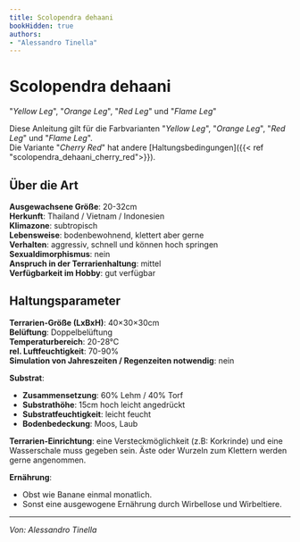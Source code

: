 ```yaml
---
title: Scolopendra dehaani
bookHidden: true
authors:
- "Alessandro Tinella"
---
```


# Scolopendra dehaani   
"_Yellow Leg_", "_Orange Leg_", "_Red Leg_" und "_Flame Leg_"

Diese Anleitung gilt für die Farbvarianten "_Yellow Leg_", "_Orange Leg_", "_Red Leg_" und "_Flame Leg_".  
Die Variante "_Cherry Red_" hat andere [Haltungsbedingungen]({{< ref "scolopendra_dehaani_cherry_red">}}).

## Über die Art

**Ausgewachsene Größe**: 20-32cm  
**Herkunft**: Thailand / Vietnam / Indonesien  
**Klimazone**: subtropisch  
**Lebensweise**: bodenbewohnend, klettert aber gerne  
**Verhalten**: aggressiv, schnell und können hoch springen  
**Sexualdimorphismus**: nein  
**Anspruch in der Terrarienhaltung**: mittel  
**Verfügbarkeit im Hobby**: gut verfügbar

## Haltungsparameter

**Terrarien-Größe (LxBxH)**: 40×30×30cm  
**Belüftung**: Doppelbelüftung  
**Temperaturbereich**: 20-28°C  
**rel. Luftfeuchtigkeit**: 70-90%  
**Simulation von Jahreszeiten / Regenzeiten notwendig**: nein  

**Substrat**:

- **Zusammensetzung**: 60% Lehm / 40% Torf
- **Substrathöhe**: 15cm hoch leicht angedrückt
- **Substratfeuchtigkeit**: leicht feucht
- **Bodenbedeckung**: Moos, Laub

**Terrarien-Einrichtung**: eine Versteckmöglichkeit (z.B: Korkrinde) und eine Wasserschale muss gegeben sein.   Äste oder Wurzeln zum Klettern werden gerne angenommen.  

**Ernährung**: 

- Obst wie Banane einmal monatlich.
- Sonst eine ausgewogene Ernährung durch Wirbellose und Wirbeltiere.

---
_Von: Alessandro Tinella_
